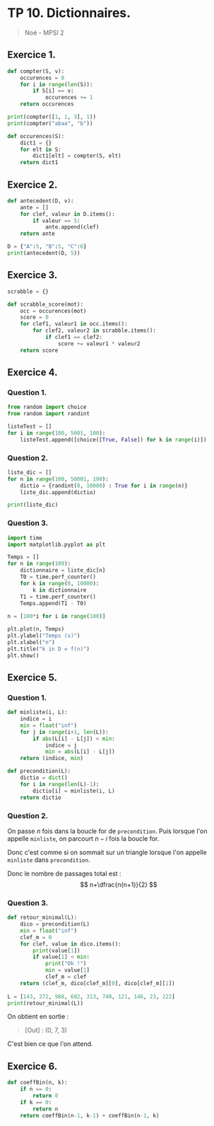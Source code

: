 # TP 10. Dictionnaires.

> Noé - MPSI 2

## Exercice 1.

```python
def compter(S, v):
	occurences = 0
	for i in range(len(S)):
		if S[i] == v:
			occurences += 1
	return occurences

print(compter([1, 1, 3], 1))
print(compter("abaa", "b"))

def occurences(S):
	dict1 = {}
	for elt in S:
		dict1[elt] = compter(S, elt)
	return dict1
```

## Exercice 2.

```python
def antecedent(D, v):
	ante = []
	for clef, valeur in D.items():
		if valeur == 5:
			ante.append(clef)
	return ante

D = {"A":5, "B":5, "C":6}
print(antecedent(D, 5))
```

## Exercice 3.

```python
scrabble = {}

def scrabble_score(mot):
	occ = occurences(mot)
	score = 0
	for clef1, valeur1 in occ.items():
		for clef2, valeur2 in scrabble.items():
			if clef1 == clef2:
				score += valeur1 * valeur2
	return score
```

## Exercice 4.

### Question 1.

```python
from random import choice
from random import randint

listeTest = []
for i in range(100, 5001, 100):
	listeTest.append([choice([True, False]) for k in range(i)])
```

### Question 2.

```python
liste_dic = []
for n in range(100, 50001, 100):
	dictio = {randint(0, 10000) : True for i in range(n)}
	liste_dic.append(dictio)

print(liste_dic)
```

### Question 3.

```python
import time
import matplotlib.pyplot as plt

Temps = []
for n in range(100):
	dictionnaire = liste_dic[n]
	T0 = time.perf_counter()
	for k in range(0, 10000):
		k in dictionnaire
	T1 = time.perf_counter()
	Temps.append(T1 - T0)
	
n = [100*i for i in range(100)]

plt.plot(n, Temps)
plt.ylabel("Temps (s)")
plt.xlabel("n")
plt.title("k in D = f(n)")
plt.show()
```

## Exercice 5.

### Question 1.

```python
def minliste(i, L):
	indice = i
	min = float("inf")
	for j in range(i+1, len(L)):
		if abs(L[i] - L[j]) < min:
			indice = j
			min = abs(L[i] - L[j])
	return (indice, min)

def precondition(L):
	dictio = dict()
	for i in range(len(L)-1):
		dictio[i] = minliste(i, L)
	return dictio
```

### Question 2.

On passe $n$ fois dans la boucle for de `precondition`. Puis lorsque l'on appelle `minliste`, on parcourt $n-i$  fois la boucle for.

Donc c'est comme si on sommait sur un triangle lorsque l'on appelle `minliste` dans `precondition`.

Donc le nombre de passages total est :
$$
n+\dfrac{n(n+1)}{2}
$$

### Question 3.

```python
def retour_minimal(L):
	dico = precondition(L)
	min = float("inf")
	clef_m = 0
	for clef, value in dico.items():
		print(value[1])
		if value[1] < min:
			print("Ok !")
			min = value[1]
			clef_m = clef
	return (clef_m, dico[clef_m][0], dico[clef_m][1])
			
L = [143, 272, 988, 602, 313, 740, 121, 146, 23, 222]	
print(retour_minimal(L))
```

On obtient en sortie :

> [Out] : (0, 7, 3)

C'est bien ce que l'on attend.

## Exercice 6.

```python
def coeffBin(n, k):
	if n == 0:
		return 0
	if k == 0:
		return n
	return coeffBin(n-1, k-1) + coeffBin(n-1, k)
```

